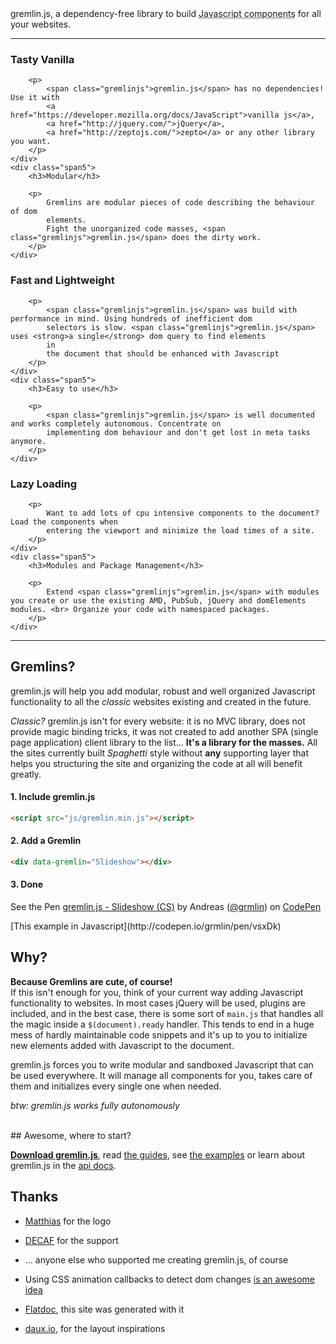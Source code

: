 <div class="lead">
    <span class="gremlinjs">gremlin.js</span>, a dependency-free library to build <abbr title="aka: Gremlins">Javascript components</abbr> for all your websites.
</div>
<hr/>
<div class="row">
    <div class="span5">
        <h3>Tasty Vanilla</h3>

        <p>
            <span class="gremlinjs">gremlin.js</span> has no dependencies! Use it with
            <a href="https://developer.mozilla.org/docs/JavaScript">vanilla js</a>,
            <a href="http://jquery.com/">jQuery</a>,
            <a href="http://zeptojs.com/">zepto</a> or any other library you want.
        </p>
    </div>
    <div class="span5">
        <h3>Modular</h3>

        <p>
            Gremlins are modular pieces of code describing the behaviour of dom
            elements.
            Fight the unorganized code masses, <span class="gremlinjs">gremlin.js</span> does the dirty work.
        </p>
    </div>
</div>
<div class="row">
    <div class="span5">
        <h3>Fast and Lightweight</h3>

        <p>
            <span class="gremlinjs">gremlin.js</span> was build with performance in mind. Using hundreds of inefficient dom
            selectors is slow. <span class="gremlinjs">gremlin.js</span> uses <strong>a single</strong> dom query to find elements
            in
            the document that should be enhanced with Javascript
        </p>
    </div>
    <div class="span5">
        <h3>Easy to use</h3>

        <p>
            <span class="gremlinjs">gremlin.js</span> is well documented and works completely autonomous. Concentrate on
            implementing dom behaviour and don't get lost in meta tasks anymore.
        </p>
    </div>
</div>
<div class="row">
    <div class="span5">
        <h3>Lazy Loading</h3>

        <p>
            Want to add lots of cpu intensive components to the document? Load the components when
            entering the viewport and minimize the load times of a site.
        </p>
    </div>
    <div class="span5">
        <h3>Modules and Package Management</h3>

        <p>
            Extend <span class="gremlinjs">gremlin.js</span> with modules you create or use the existing AMD, PubSub, jQuery and domElements modules. <br> Organize your code with namespaced packages.
        </p>
    </div>
</div>
<div class="clear"></div>


<hr/>



## Gremlins?

<span class="gremlinjs">gremlin.js</span> will help you add modular, robust and well organized Javascript functionality to all the *classic* websites existing and created in the future.

*Classic?* <span class="gremlinjs">gremlin.js</span> isn't for every website: it is no MVC library, does not provide magic binding tricks, it was not created to add another SPA (single page application) client library to the list... **It's a library for the masses.** All the sites currently built *Spaghetti* style without **any** supporting layer that helps you structuring the site and organizing the code at all will benefit greatly.


#### 1. Include gremlin.js

``` html
<script src="js/gremlin.min.js"></script>
```

#### 2. Add a Gremlin

``` html
<div data-gremlin="Slideshow"></div>
```

#### 3. Done

<p data-gremlin="Codepen" data-gremlin-lazy="true" data-height="510" data-theme-id="543" data-slug-hash="jhIig"
   data-user="grmlin" data-default-tab="result" class='codepen-lazy'>See the Pen <a
        href='http://codepen.io/grmlin/pen/jhIig'>gremlin.js - Slideshow (CS)</a> by Andreas (<a
        href='http://codepen.io/grmlin'>@grmlin</a>) on <a href='http://codepen.io'>CodePen</a></p>
[This example in Javascript](http://codepen.io/grmlin/pen/vsxDk)

## Why?

**Because Gremlins are cute, of course!**   
If this isn't enough for you, think of your current way adding Javascript functionality to websites. In most cases jQuery will be used, plugins are included, and in the best case, there is some sort of `main.js` that handles all the magic inside a `$(document).ready` handler.
This tends to end in a huge mess of hardly maintainable code snippets and it's up to you to initialize new elements added with Javascript to the document.

<span class="gremlinjs">gremlin.js</span> forces you to write modular and sandboxed Javascript that can be used everywhere. It will manage all components for you, takes care of them and initializes every single one when needed.

*btw: <span class="gremlinjs">gremlin.js</span> works fully autonomously*

<br>
## Awesome, where to start?

[**Download <span class="gremlinjs">gremlin.js</span>**](build/latest/gremlin.min.js), read [the guides](guides.html), see [the examples](examples.html) or learn about <span class="gremlinjs">gremlin.js</span> in the [api docs](api.html).


## Thanks
- [Matthias](http://www.matzilla.de/) for the logo
- [DECAF](http://decaf.de/) for the support
- ... anyone else who supported me creating <span class="gremlinjs">gremlin.js</span>, of course


- Using CSS animation callbacks to detect dom changes [is an awesome idea](http://www.backalleycoder.com/2012/04/25/i-want-a-damnodeinserted/)
- [Flatdoc](http://ricostacruz.com/flatdoc/), this site was generated with it
- [daux.io](http://daux.io/), for the layout inspirations